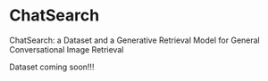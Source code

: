 # ChatSearch
ChatSearch: a Dataset and a Generative Retrieval Model for General Conversational Image Retrieval

Dataset coming soon!!!
